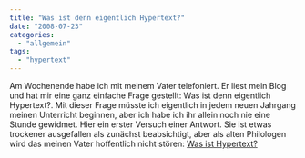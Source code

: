 ```yaml
---
title: "Was ist denn eigentlich Hypertext?"
date: "2008-07-23"
categories: 
  - "allgemein"
tags: 
  - "hypertext"
---
```


Am Wochenende habe ich mit meinem Vater telefoniert. Er liest mein Blog und hat mir eine ganz einfache Frage gestellt: Was ist denn eigentlich Hypertext?. Mit dieser Frage müsste ich eigentlich in jedem neuen Jahrgang meinen Unterricht beginnen, aber ich habe ich ihr allein noch nie eine Stunde gewidmet. Hier ein erster Versuch einer Antwort. Sie ist etwas trockener ausgefallen als zunächst beabsichtigt, aber als alten Philologen wird das meinen Vater hoffentlich nicht stören: [Was ist Hypertext?](http://heinz.typepad.com/lostandfound/was-ist-hypertext.html "Einführung: Was ist Hypertext?")
